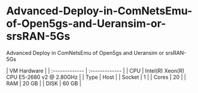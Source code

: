 # Advanced-Deploy-in-ComNetsEmu-of-Open5gs-and-Ueransim-or-srsRAN-5Gs
Advanced Deploy in ComNetsEmu of Open5gs and Ueransim or srsRAN-5Gs



| VM Hardware |
| :------------- | :------------- |
| CPU | Intel(R) Xeon(R) CPU E5-2680 v2 @ 2.80GHz |
| Type | Host |
| Socket | 1 |
| Cores | 20 |
| RAM | 20 GB |
| DISK | 60 GB |

